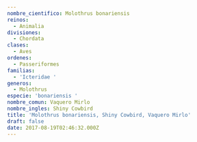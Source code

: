 ```yaml
---
nombre_cientifico: Molothrus bonariensis
reinos:
  - Animalia
divisiones:
  - Chordata
clases:
  - Aves
ordenes:
  - Passeriformes
familias:
  - 'Icteridae '
generos:
  - Molothrus
especie: 'bonariensis '
nombre_comun: Vaquero Mirlo
nombre_ingles: Shiny Cowbird
title: 'Molothrus bonariensis, Shiny Cowbird, Vaquero Mirlo'
draft: false
date: 2017-08-19T02:46:32.000Z
---
```


